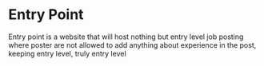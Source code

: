 # Entry Point

Entry point is a website that will host nothing but entry level job posting where poster are not allowed to add anything about experience in the post, keeping entry level, truly entry level
